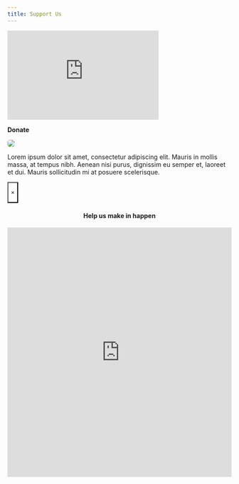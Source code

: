```yaml
---
title: Support Us
---
```

<div class="grid-container">

<div class="grid-x grid-padding-x align-middle">

<div id="widget" class="medium-6 cell">

<iframe src="https://app.theflybottle.com/status-badge/d4961991-0877-4a36-b0ed-e2ff6aba5c8b" scrolling="no" allowfullscreen="" width="340" height="200" frameborder="0"></iframe>

<a class="button medium expanded" data-open="donateModal" style="margin-bottom: 30px;" aria-controls="donateModal" aria-haspopup="true" tabindex="0"><strong>Donate</strong></a></div>

<div class="medium-6 cell">

<img src="https://goodshepherdtt.org/img/good-shepherd-church-tunapuna.jpg" style="border-radius: 5px;"/>

</div>

</div></div>

<p>Lorem ipsum dolor sit amet, consectetur adipiscing elit. Mauris in mollis massa, at tempus nibh. Aenean nisi purus, dignissim eu semper et, laoreet et dui. Mauris sollicitudin mi at posuere scelerisque.</p>

<div class="reveal full without-overlay" id="donateModal" data-reveal="" data-v-offset="0" role="dialog" aria-hidden="true" data-yeti-box="donateModal" data-resize="donateModal" data-n="exewxn-n">

<button class="close-button" data-close="" aria-label="Close modal" type="button" style="background: transparent;">

<span aria-hidden="true">×</span>

</button>

<br>

<center><h4>Help us make in happen</h4></center>

<iframe src="https://app.theflybottle.com/form-widget/d4961991-0877-4a36-b0ed-e2ff6aba5c8b" scrolling="no" allowfullscreen="" width="100%" height="560" frameborder="0"></iframe>

</div>
